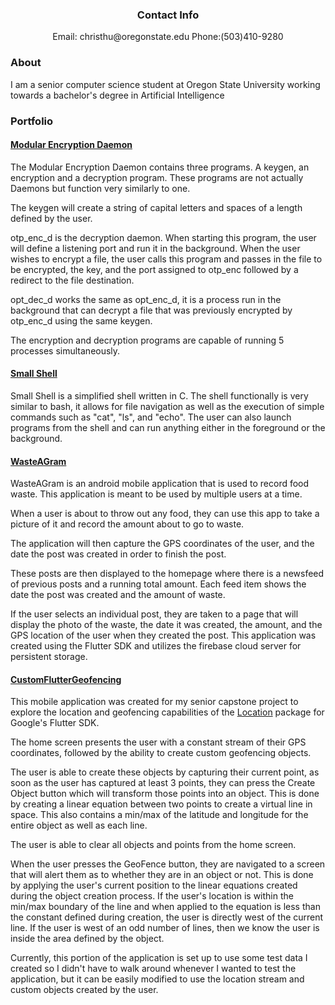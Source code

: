 <h3 align="center">Contact Info</h3>
<p align="center">Email: christhu@oregonstate.edu       Phone:(503)410-9280</p>

<h3>About</h3> 

<p>I am a senior computer science student at Oregon State University working towards a bachelor's degree in Artificial Intelligence</p>    

<h3>Portfolio</h3>

<h4><a href="https://github.com/hchrist2010/ModularEncryptionDaemon">Modular Encryption Daemon</a></h4>

<p>The Modular Encryption Daemon contains three programs. A keygen, an encryption and a decryption program. These programs are not actually Daemons but function very similarly to one.</p>

<p>The keygen will create a string of capital letters and spaces of a length defined by the user.</p>

<p>otp_enc_d is the decryption daemon. When starting this program, the user will define a listening port and run it in the background. When the user wishes to encrypt a file, the user calls this program and passes in the file to be encrypted, the key, and the port assigned to otp_enc followed by a redirect to the file destination.</p>

<p>opt_dec_d works the same as opt_enc_d, it is a process run in the background that can decrypt a file that was previously encrypted by otp_enc_d using the same keygen.</p>

<p>The encryption and decryption programs are capable of running 5 processes simultaneously.</p>

<h4><a href="https://github.com/hchrist2010/SmallShell">Small Shell</a></h4>

<p>Small Shell is a simplified shell written in C. The shell functionally is very similar to bash, it allows for file navigation as well as the execution of simple commands such as "cat", "ls", and "echo". The user can also launch programs from the shell and can run anything either in the foreground or the background.</p>

<h4><a href="https://github.com/hchrist2010/WasteAGram">WasteAGram</a></h4>
<p>WasteAGram is an android mobile application that is used to record food waste. This application is meant to be used by multiple users at a time.</p>
<p>When a user is about to throw out any food, they can use this app to take a picture of it and record the amount about to go to waste.</p>
<p>The application will then capture the GPS coordinates of the user, and the date the post was created in order to finish the post.</p>
<p>These posts are then displayed to the homepage where there is a newsfeed of previous posts and a running total amount. Each feed item shows the date the post was created and the amount of waste.</p>
<p>If the user selects an individual post, they are taken to a page that will display the photo of the waste, the date it was created, the amount,
       and the GPS location of the user when they created the post. This application was created using the Flutter SDK and utilizes the firebase cloud server for persistent storage.</p>
       
<h4><a href="https://github.com/hchrist2010/CustomFlutterGeofencing">CustomFlutterGeofencing</a></h4>
<p>This mobile application was created for my senior capstone project to explore the location and geofencing capabilities of the 
      <a href="https://pub.dev/packages/location">Location</a> package for Google's Flutter SDK.</p>
<p>The home screen presents the user with a constant stream of their GPS coordinates, followed by the ability to create custom geofencing objects.</p>
<p>The user is able to create these objects by capturing their current point, as soon as the user has captured at least 3 points, they can press the Create Object button which will transform those points into an object. This is done by creating a linear equation between two points to create a virtual line in space. This also contains a min/max of the latitude and longitude for the entire object as well as each line.</p>
<p>The user is able to clear all objects and points from the home screen.</p>
<p>When the user presses the GeoFence button, they are navigated to a screen that will alert them as to whether they are in an object or not. This is done by applying the user's current position to the linear equations created during the object creation process. If the user's location is within the min/max boundary of the line and when applied to the equation is less than the constant defined during creation, the user is directly west of the current line. If the user is west of an odd number of lines, then we know the user is inside the area defined by the object.</p>
<p>Currently, this portion of the application is set up to use some test data I created so I didn't have to walk around whenever I wanted to test the application, but it can be easily modified to use the location stream and custom objects created by the user.</p>
